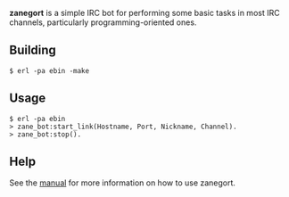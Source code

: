 **zanegort** is a simple IRC bot for performing some basic tasks in most IRC
channels, particularly programming-oriented ones.

## Building

    $ erl -pa ebin -make

## Usage

    $ erl -pa ebin
    > zane_bot:start_link(Hostname, Port, Nickname, Channel).
    > zane_bot:stop().

## Help

See the [manual](https://github.com/mdippery/zanegort/wiki/Help) for more
information on how to use zanegort.
